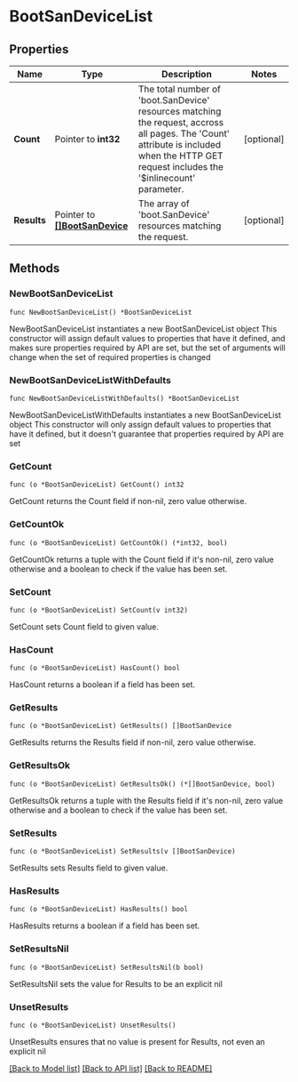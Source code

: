 # BootSanDeviceList

## Properties

Name | Type | Description | Notes
------------ | ------------- | ------------- | -------------
**Count** | Pointer to **int32** | The total number of &#39;boot.SanDevice&#39; resources matching the request, accross all pages. The &#39;Count&#39; attribute is included when the HTTP GET request includes the &#39;$inlinecount&#39; parameter. | [optional] 
**Results** | Pointer to [**[]BootSanDevice**](boot.SanDevice.md) | The array of &#39;boot.SanDevice&#39; resources matching the request. | [optional] 

## Methods

### NewBootSanDeviceList

`func NewBootSanDeviceList() *BootSanDeviceList`

NewBootSanDeviceList instantiates a new BootSanDeviceList object
This constructor will assign default values to properties that have it defined,
and makes sure properties required by API are set, but the set of arguments
will change when the set of required properties is changed

### NewBootSanDeviceListWithDefaults

`func NewBootSanDeviceListWithDefaults() *BootSanDeviceList`

NewBootSanDeviceListWithDefaults instantiates a new BootSanDeviceList object
This constructor will only assign default values to properties that have it defined,
but it doesn't guarantee that properties required by API are set

### GetCount

`func (o *BootSanDeviceList) GetCount() int32`

GetCount returns the Count field if non-nil, zero value otherwise.

### GetCountOk

`func (o *BootSanDeviceList) GetCountOk() (*int32, bool)`

GetCountOk returns a tuple with the Count field if it's non-nil, zero value otherwise
and a boolean to check if the value has been set.

### SetCount

`func (o *BootSanDeviceList) SetCount(v int32)`

SetCount sets Count field to given value.

### HasCount

`func (o *BootSanDeviceList) HasCount() bool`

HasCount returns a boolean if a field has been set.

### GetResults

`func (o *BootSanDeviceList) GetResults() []BootSanDevice`

GetResults returns the Results field if non-nil, zero value otherwise.

### GetResultsOk

`func (o *BootSanDeviceList) GetResultsOk() (*[]BootSanDevice, bool)`

GetResultsOk returns a tuple with the Results field if it's non-nil, zero value otherwise
and a boolean to check if the value has been set.

### SetResults

`func (o *BootSanDeviceList) SetResults(v []BootSanDevice)`

SetResults sets Results field to given value.

### HasResults

`func (o *BootSanDeviceList) HasResults() bool`

HasResults returns a boolean if a field has been set.

### SetResultsNil

`func (o *BootSanDeviceList) SetResultsNil(b bool)`

 SetResultsNil sets the value for Results to be an explicit nil

### UnsetResults
`func (o *BootSanDeviceList) UnsetResults()`

UnsetResults ensures that no value is present for Results, not even an explicit nil

[[Back to Model list]](../README.md#documentation-for-models) [[Back to API list]](../README.md#documentation-for-api-endpoints) [[Back to README]](../README.md)



